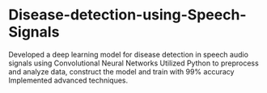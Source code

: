 # Disease-detection-using-Speech-Signals
Developed a deep learning model for disease detection in speech audio signals using Convolutional Neural Networks Utilized Python to preprocess and analyze data, construct the model and train with 99% accuracy Implemented advanced techniques.
